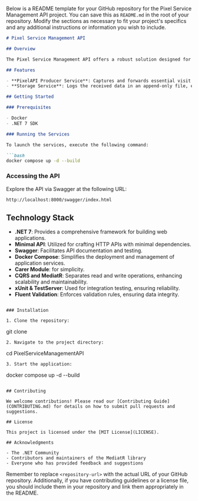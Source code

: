 Below is a README template for your GitHub repository for the Pixel Service Management API project. You can save this as `README.md` in the root of your repository. Modify the sections as necessary to fit your project's specifics and any additional instructions or information you wish to include.

```markdown
# Pixel Service Management API

## Overview

The Pixel Service Management API offers a robust solution designed for e-commerce analytics, focusing on tracking website visits via an embedded pixel. This solution is pivotal for facilitating CRUD operations within the "Product" domain. Leveraging the power of .NET 7 and Minimal APIs, the project architecture is built upon Domain-Driven Design (DDD), Command Query Responsibility Segregation (CQRS), and the MediatR pattern, ensuring scalability and maintainability.

## Features

- **PixelAPI Producer Service**: Captures and forwards essential visit data, such as Referrer and User-Agent headers, along with the visitor's IP address.
- **Storage Service**: Logs the received data in an append-only file, ensuring data persistence and retrievability for analysis.

## Getting Started

### Prerequisites

- Docker
- .NET 7 SDK

### Running the Services

To launch the services, execute the following command:

```bash
docker compose up -d --build
```

### Accessing the API

Explore the API via Swagger at the following URL:

```
http://localhost:8000/swagger/index.html
```

## Technology Stack

- **.NET 7**: Provides a comprehensive framework for building web applications.
- **Minimal API**: Utilized for crafting HTTP APIs with minimal dependencies.
- **Swagger**: Facilitates API documentation and testing.
- **Docker Compose**: Simplifies the deployment and management of application services.
- **Carer Module**: for simplicity.
- **CQRS and MediatR**: Separates read and write operations, enhancing scalability and maintainability.
- **xUnit & TestServer**: Used for integration testing, ensuring reliability.
- **Fluent Validation**: Enforces validation rules, ensuring data integrity.

```

### Installation

1. Clone the repository:
   ```
   git clone <repository-url>
   ```
2. Navigate to the project directory:
   ```
   cd PixelServiceManagementAPI
   ```
3. Start the application:
   ```
   docker compose up -d --build
   ```

## Contributing

We welcome contributions! Please read our [Contributing Guide](CONTRIBUTING.md) for details on how to submit pull requests and suggestions.

## License

This project is licensed under the [MIT License](LICENSE).

## Acknowledgments

- The .NET Community
- Contributors and maintainers of the MediatR library
- Everyone who has provided feedback and suggestions
```

Remember to replace `<repository-url>` with the actual URL of your GitHub repository. Additionally, if you have contributing guidelines or a license file, you should include them in your repository and link them appropriately in the README.
